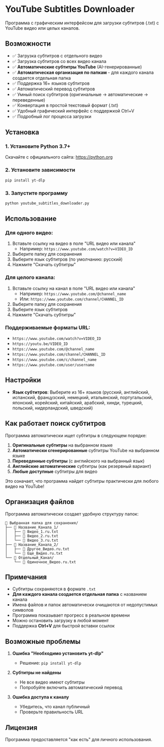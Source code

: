 # YouTube Subtitles Downloader

Программа с графическим интерфейсом для загрузки субтитров (.txt) с YouTube видео или целых каналов.

## Возможности

- ✅ Загрузка субтитров с отдельного видео
- ✅ Загрузка субтитров со всех видео канала
- ✅ **Автоматические субтитры YouTube** (AI-генерированные)
- ✅ **Автоматическая организация по папкам** - для каждого канала создается отдельная папка
- ✅ Поддержка 16+ языков субтитров
- ✅ Автоматический перевод субтитров
- ✅ Умный поиск субтитров (оригинальные → автоматические → переведенные)
- ✅ Конвертация в простой текстовый формат (.txt)
- ✅ Удобный графический интерфейс с поддержкой Ctrl+V
- ✅ Подробный лог процесса загрузки

## Установка

### 1. Установите Python 3.7+
Скачайте с официального сайта: https://python.org

### 2. Установите зависимости
```bash
pip install yt-dlp
```

### 3. Запустите программу
```bash
python youtube_subtitles_downloader.py
```

## Использование

### Для одного видео:
1. Вставьте ссылку на видео в поле "URL видео или канала"
   - Например: `https://www.youtube.com/watch?v=VIDEO_ID`
2. Выберите папку для сохранения
3. Выберите язык субтитров (по умолчанию: русский)
4. Нажмите "Скачать субтитры"

### Для целого канала:
1. Вставьте ссылку на канал в поле "URL видео или канала"
   - Например: `https://www.youtube.com/@channel_name`
   - Или: `https://www.youtube.com/channel/CHANNEL_ID`
2. Выберите папку для сохранения
3. Выберите язык субтитров
4. Нажмите "Скачать субтитры"

### Поддерживаемые форматы URL:
- `https://www.youtube.com/watch?v=VIDEO_ID`
- `https://youtu.be/VIDEO_ID`
- `https://www.youtube.com/@channel_name`
- `https://www.youtube.com/channel/CHANNEL_ID`
- `https://www.youtube.com/c/channel_name`
- `https://www.youtube.com/user/username`

## Настройки

- **Язык субтитров**: Выберите из 16+ языков (русский, английский, испанский, французский, немецкий, итальянский, португальский, японский, корейский, китайский, арабский, хинди, турецкий, польский, нидерландский, шведский)

## Как работает поиск субтитров

Программа автоматически ищет субтитры в следующем порядке:
1. **Оригинальные субтитры** на выбранном языке
2. **Автоматически сгенерированные** субтитры YouTube на выбранном языке  
3. **Переведенные субтитры** (с английского на выбранный язык)
4. **Английские автоматические** субтитры (как резервный вариант)
5. **Любые доступные** субтитры для видео

Это означает, что программа найдет субтитры практически для любого видео на YouTube!

## Организация файлов

Программа автоматически создает удобную структуру папок:

```
📁 Выбранная папка для сохранения/
├── 📁 Название_Канала_1/
│   ├── 📄 Видео_1.ru.txt
│   ├── 📄 Видео_2.ru.txt
│   └── 📄 Видео_3.ru.txt
├── 📁 Название_Канала_2/
│   ├── 📄 Другое_Видео.ru.txt
│   └── 📄 Еще_Видео.ru.txt
└── 📁 Отдельный_Канал/
    └── 📄 Одиночное_Видео.ru.txt
```

## Примечания

- Субтитры сохраняются в формате `.txt`
- **Для каждого канала создается отдельная папка** с названием канала
- Имена файлов и папок автоматически очищаются от недопустимых символов
- Программа показывает прогресс в реальном времени
- Можно остановить загрузку в любой момент
- Поддержка **Ctrl+V** для быстрой вставки ссылок

## Возможные проблемы

1. **Ошибка "Необходимо установить yt-dlp"**
   - Решение: `pip install yt-dlp`

2. **Субтитры не найдены**
   - Не все видео имеют субтитры
   - Попробуйте включить автоматический перевод

3. **Ошибка доступа к каналу**
   - Убедитесь, что канал публичный
   - Проверьте правильность URL

## Лицензия

Программа предоставляется "как есть" для личного использования.